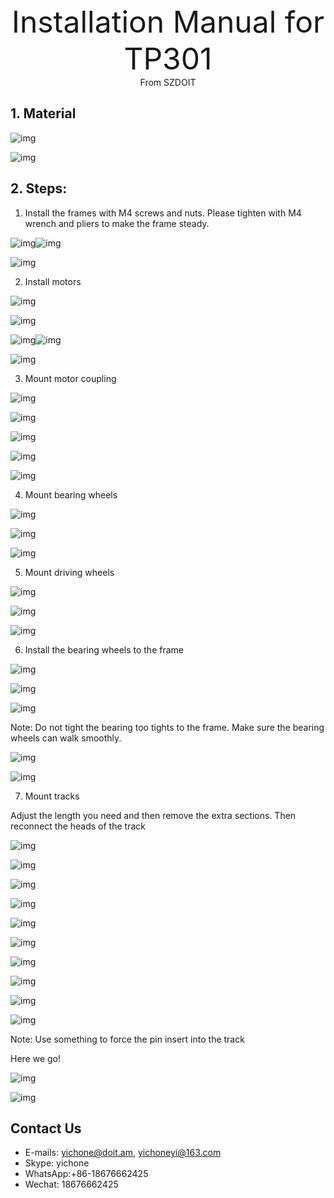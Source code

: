 <center><font size=10> Installation Manual for TP301 </center></font>
<center> From SZDOIT</center>



## 1. Material

![img](wps1.jpg)

![img](wps2.jpg) 

## 2. Steps: 

1. Install the frames with M4 screws and nuts. Please tighten with M4 wrench and pliers to make the frame steady.

![img](wps3.jpg)![img](wps4.jpg) 

![img](wps5.jpg) 

2. Install motors

![img](wps6.jpg) 

 

![img](wps7.jpg) 

![img](wps8.jpg)![img](wps9.jpg) 

![img](wps10.jpg) 

3. Mount motor coupling

![img](wps11.jpg) 

![img](wps12.jpg) 

![img](wps13.jpg) 

![img](wps14.jpg) 

![img](wps15.jpg) 

4. Mount bearing wheels

![img](wps16.jpg) 

![img](wps17.jpg) 

![img](wps18.jpg) 

5. Mount driving wheels

![img](wps19.jpg) 

![img](wps20.jpg) 

![img](wps21.jpg) 

6. Install the bearing wheels to the frame

![img](wps22.jpg) 

 

![img](wps23.jpg) 

![img](wps24.jpg) 

Note: Do not tight the bearing too tights to the frame. Make sure the bearing wheels can walk smoothly.

![img](wps25.jpg) 

![img](wps26.jpg) 

7. Mount tracks

Adjust the length you need and then remove the extra sections. Then reconnect the heads of the track

![img](wps27.jpg) 

![img](wps28.jpg) 

![img](wps29.jpg) 

![img](wps30.jpg) 

![img](wps31.jpg) 

 

![img](wps32.jpg) 

![img](wps33.jpg) 

![img](wps34.jpg) 

![img](wps35.jpg) 

![img](wps36.jpg) 

Note: Use something to force the pin insert into the track

Here we go!

![img](wps37.jpg) 

![img](wps38.jpg) 



## Contact Us

- E-mails: [yichone@doit.am](mailto:yichone@doit.am), [yichoneyi@163.com](mailto:yichoneyi@163.com)
- Skype: yichone
- WhatsApp:+86-18676662425
- Wechat: 18676662425

